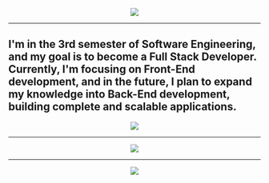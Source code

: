 
<p align="center">
<img src="https://readme-typing-svg.herokuapp.com/?size=30&color=1E90FF&center=true&vCenter=true&width=600&height=50&lines=Hi!+I'm+Vanessa&duration=1500&colors=1E90FF,00BFFF,0000FF,4169E1,4682B4" />
</p>

---
I'm in the **3rd semester of Software Engineering**, and my goal is to become a **Full Stack Developer**. Currently, I'm focusing on **Front-End development**, and in the future, I plan to expand my knowledge into **Back-End development**, building complete and scalable applications.
---
<p align="center">
  <img src="https://skillicons.dev/icons?i=html,css,js,react,tailwind,cpp,linux" />
</p>

---

<p align="center">
  <img src="https://github-readme-stats.vercel.app/api/top-langs/?username=codebynessa&layout=compact&theme=radical" />
</p>

---
<p align="center">
  <a href="https://linkedin.com/in/vanessa-f-ferreira">
    <img src="https://img.shields.io/badge/-LinkedIn-0e76a8?style=for-the-badge&logo=linkedin&logoColor=white">
  </a>
</p>
